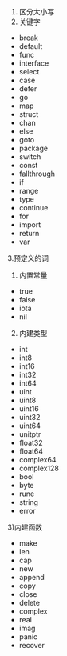 1. 区分大小写
2. 关键字
- break 
- default
- func
- interface
- select
- case
- defer
- go 
- map
- struct
- chan
- else
- goto
- package
- switch
- const
- fallthrough
- if
- range
- type
- continue
- for
- import
- return
- var

3.预定义的词
1) 内置常量
- true
- false
- iota
- nil

2) 内建类型
- int
- int8
- int16
- int32
- int64
- uint
- uint8
- uint16
- uint32
- uint64
- unitptr
- float32
- float64
- complex64
- complex128
- bool
- byte
- rune
- string
- error

3)内建函数
- make
- len
- cap
- new
- append
- copy
- close
- delete
- complex
- real
- imag
- panic
- recover